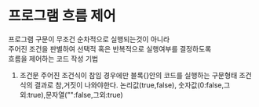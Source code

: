 # 프로그램 흐름 제어
프로그램 구문이 무조건 순차적으로 실행되는것이 아니라   
주어진 조건을 판별하여 선택적 혹은 반복적으로 실행여부를 결정하도록   
흐름을 제어하는 코드 작성 기법 

1. 조건문
    주어진 조건식이 참임 경우에만 블록{}안의 코드를 실행하는 구문형태
    조건식의 결과로 참,거짓이 나와야한다. 
    논리값(true,false), 숫자값(0:false,그외:true),문자열("":false,그외:true)